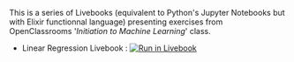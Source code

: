 This is a series of Livebooks (equivalent to Python's Jupyter Notebooks but with Elixir functionnal language) presenting exercises from OpenClassrooms '_Initiation to Machine Learning_' class. 

- Linear Regression Livebook : [![Run in Livebook](https://livebook.dev/badge/v1/gray.svg)](https://livebook.dev/run?url=https%3A%2F%2Fraw.githubusercontent.com%2FSancxo%2Foc_livebooks%2Fmain%2Foc_linear_regression_livebook.livemd)